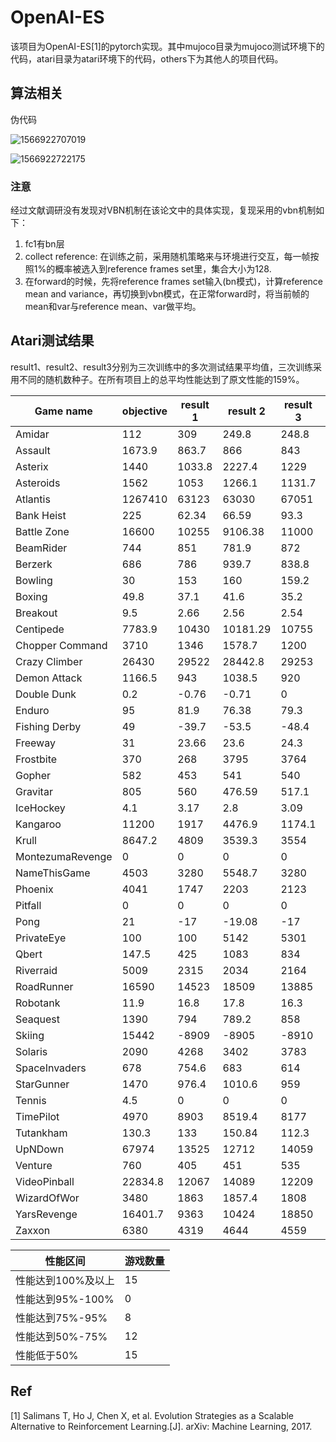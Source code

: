 # OpenAI-ES

该项目为OpenAI-ES[1]的pytorch实现。其中mujoco目录为mujoco测试环境下的代码，atari目录为atari环境下的代码，others下为其他人的项目代码。

## 算法相关

伪代码

![1566922707019](E:\ResearchProgram\OpenAI-ES\assets\1566922707019.png)

![1566922722175](E:\ResearchProgram\OpenAI-ES\assets\1566922722175.png)

### 注意

经过文献调研没有发现对VBN机制在该论文中的具体实现，复现采用的vbn机制如下：

1. fc1有bn层
2. collect reference: 在训练之前，采用随机策略来与环境进行交互，每一帧按照1%的概率被选入到reference frames set里，集合大小为128.
3. 在forward的时候，先将reference frames set输入(bn模式)，计算reference mean and variance，再切换到vbn模式，在正常forward时，将当前帧的mean和var与reference mean、var做平均。

## Atari测试结果

result1、result2、result3分别为三次训练中的多次测试结果平均值，三次训练采用不同的随机数种子。在所有项目上的总平均性能达到了原文性能的159%。

| Game name        | objective | result 1 | result 2 | result 3 | mean         | percent      |
| ---------------- | --------- | -------- | -------- | -------- | ------------ | ------------ |
| Amidar           | 112       | 309      | 249.8    | 248.8    | 269.2        | 240.3571429  |
| Assault          | 1673.9    | 863.7    | 866      | 843      | 857.5666667  | 51.23165462  |
| Asterix          | 1440      | 1033.8   | 2227.4   | 1229     | 1496.733333  | 103.9398148  |
| Asteroids        | 1562      | 1053     | 1266.1   | 1131.7   | 1150.266667  | 73.64063167  |
| Atlantis         | 1267410   | 63123    | 63030    | 67051    | 64401.33333  | 5.081333849  |
| Bank Heist       | 225       | 62.34    | 66.59    | 93.3     | 74.07666667  | 32.92296296  |
| Battle Zone      | 16600     | 10255    | 9106.38  | 11000    | 10120.46     | 60.96662651  |
| BeamRider        | 744       | 851      | 781.9    | 872      | 834.9666667  | 112.2267025  |
| Berzerk          | 686       | 786      | 939.7    | 838.8    | 854.8333333  | 124.6112731  |
| Bowling          | 30        | 153      | 160      | 159.2    | 157.4        | 524.6666667  |
| Boxing           | 49.8      | 37.1     | 41.6     | 35.2     | 37.96666667  | 76.23828648  |
| Breakout         | 9.5       | 2.66     | 2.56     | 2.54     | 2.586666667  | 27.22807018  |
| Centipede        | 7783.9    | 10430    | 10181.29 | 10755    | 10455.43     | 134.3212271  |
| Chopper Command  | 3710      | 1346     | 1578.7   | 1200     | 1374.9       | 37.05929919  |
| Crazy Climber    | 26430     | 29522    | 28442.8  | 29253    | 29072.6      | 109.9984866  |
| Demon Attack     | 1166.5    | 943      | 1038.5   | 920      | 967.1666667  | 82.91184455  |
| Double Dunk      | 0.2       | -0.76    | -0.71    | 0        | -0.49        | -245         |
| Enduro           | 95        | 81.9     | 76.38    | 79.3     | 79.19333333  | 83.36140351  |
| Fishing Derby    | 49        | -39.7    | -53.5    | -48.4    | -47.2        | -96.32653061 |
| Freeway          | 31        | 23.66    | 23.6     | 24.3     | 23.85333333  | 76.94623656  |
| Frostbite        | 370       | 268      | 3795     | 3764     | 2609         | 705.1351351  |
| Gopher           | 582       | 453      | 541      | 540      | 511.3333333  | 87.85796105  |
| Gravitar         | 805       | 560      | 476.59   | 517.1    | 517.8966667  | 64.33498965  |
| IceHockey        | 4.1       | 3.17     | 2.8      | 3.09     | 3.02         | 73.65853659  |
| Kangaroo         | 11200     | 1917     | 4476.9   | 1174.1   | 2522.666667  | 22.52380952  |
| Krull            | 8647.2    | 4809     | 3539.3   | 3554     | 3967.433333  | 45.88113301  |
| MontezumaRevenge | 0         | 0        | 0        | 0        | 0            | 0            |
| NameThisGame     | 4503      | 3280     | 5548.7   | 3280     | 4036.233333  | 89.63431786  |
| Phoenix          | 4041      | 1747     | 2203     | 2123     | 2024.333333  | 50.09486101  |
| Pitfall          | 0         | 0        | 0        | 0        | 0            | 0            |
| Pong             | 21        | -17      | -19.08   | -17      | -17.69333333 | -84.25396825 |
| PrivateEye       | 100       | 100      | 5142     | 5301     | 3514.333333  | 3514.333333  |
| Qbert            | 147.5     | 425      | 1083     | 834      | 780.6666667  | 529.2655367  |
| Riverraid        | 5009      | 2315     | 2034     | 2164     | 2171         | 43.34198443  |
| RoadRunner       | 16590     | 14523    | 18509    | 13885    | 15639        | 94.2676311   |
| Robotank         | 11.9      | 16.8     | 17.8     | 16.3     | 16.96666667  | 142.5770308  |
| Seaquest         | 1390      | 794      | 789.2    | 858      | 813.7333333  | 58.54196643  |
| Skiing           | 15442     | -8909    | -8905    | -8910    | -8908        | -57.68682813 |
| Solaris          | 2090      | 4268     | 3402     | 3783     | 3817.666667  | 182.6634769  |
| SpaceInvaders    | 678       | 754.6    | 683      | 614      | 683.8666667  | 100.8652901  |
| StarGunner       | 1470      | 976.4    | 1010.6   | 959      | 982          | 66.80272109  |
| Tennis           | 4.5       | 0        | 0        | 0        | 0            | 0            |
| TimePilot        | 4970      | 8903     | 8519.4   | 8177     | 8533.133333  | 171.6928236  |
| Tutankham        | 130.3     | 133      | 150.84   | 112.3    | 132.0466667  | 101.3404963  |
| UpNDown          | 67974     | 13525    | 12712    | 14059    | 13432        | 19.76049666  |
| Venture          | 760       | 405      | 451      | 535      | 463.6666667  | 61.00877193  |
| VideoPinball     | 22834.8   | 12067    | 14089    | 12209    | 12788.33333  | 56.00370195  |
| WizardOfWor      | 3480      | 1863     | 1857.4   | 1808     | 1842.8       | 52.95402299  |
| YarsRevenge      | 16401.7   | 9363     | 10424    | 18850    | 12879        | 78.52234829  |
| Zaxxon           | 6380      | 4319     | 4644     | 4559     | 4507.333333  | 70.64785789  |

| **性能区间**       | **游戏数量** |
| ------------------ | ------------ |
| 性能达到100%及以上 | 15           |
| 性能达到95%-100%   | 0            |
| 性能达到75%-95%    | 8            |
| 性能达到50%-75%    | 12           |
| 性能低于50%        | 15           |

## Ref

[1] Salimans T, Ho J, Chen X, et al. Evolution Strategies as a Scalable Alternative to Reinforcement Learning.[J]. arXiv: Machine Learning, 2017.